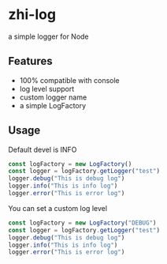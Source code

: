# zhi-log

a simple logger for Node 

## Features

- 100% compatible with console
- log level support
- custom logger name
- a simple LogFactory

## Usage

Default devel is INFO

```js
const logFactory = new LogFactory()
const logger = logFactory.getLogger("test")
logger.debug("This is debug log")
logger.info("This is info log")
logger.error("This is error log")
```

You can set a custom log level

```js
const logFactory = new LogFactory("DEBUG")
const logger = logFactory.getLogger("test")
logger.debug("This is debug log")
logger.info("This is info log")
logger.error("This is error log")
```
